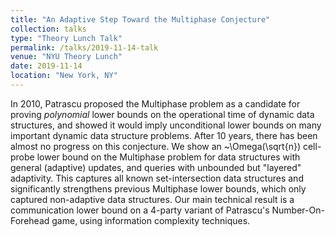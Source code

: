 ```yaml
---
title: "An Adaptive Step Toward the Multiphase Conjecture"
collection: talks
type: "Theory Lunch Talk"
permalink: /talks/2019-11-14-talk
venue: "NYU Theory Lunch"
date: 2019-11-14
location: "New York, NY"
---
```


In 2010, Patrascu proposed the Multiphase problem as a candidate for proving *polynomial* lower bounds on the operational time of dynamic data structures, and showed it would imply unconditional lower bounds on many important dynamic data structure problems. After 10 years, there has been almost no progress on this conjecture. We show an ~\Omega(\sqrt{n}) cell-probe lower bound on the Multiphase problem for data structures with general (adaptive) updates, and queries with unbounded but "layered" adaptivity. This captures all known set-intersection data structures and significantly strengthens previous Multiphase lower bounds, which only captured non-adaptive data structures. Our main technical result is a communication lower bound on a 4-party variant of Patrascu's Number-On-Forehead game, using information complexity techniques.